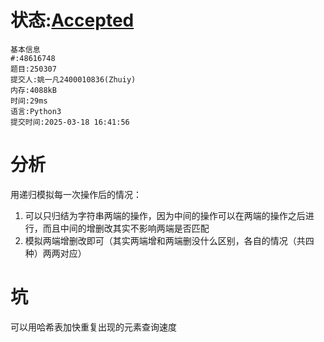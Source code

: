 # 状态:[Accepted](http://xzmdsa.openjudge.cn/2025hw3/solution/48616748/)
    基本信息
    #:48616748
    题目:250307
    提交人:姚一凡2400010836(Zhuiy)
    内存:4088kB
    时间:29ms
    语言:Python3
    提交时间:2025-03-18 16:41:56

# 分析
用递归模拟每一次操作后的情况：

1) 可以只归结为字符串两端的操作，因为中间的操作可以在两端的操作之后进行，而且中间的增删改其实不影响两端是否匹配
2) 模拟两端增删改即可（其实两端增和两端删没什么区别，各自的情况（共四种）两两对应）
# 坑
可以用哈希表加快重复出现的元素查询速度

